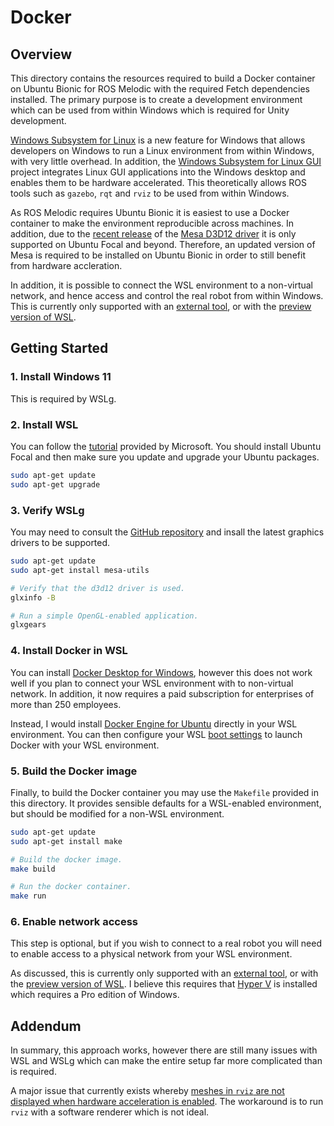 # Docker

## Overview

This directory contains the resources required to build a Docker container on Ubuntu Bionic for ROS Melodic with the required Fetch dependencies installed. The primary purpose is to create a development environment which can be used from within Windows which is required for Unity development.

[Windows Subsystem for Linux](https://docs.microsoft.com/en-us/windows/wsl/) is a new feature for Windows that allows developers on Windows to run a Linux environment from within Windows, with very little overhead. In addition, the [Windows Subsystem for Linux GUI](https://github.com/microsoft/wslg) project integrates Linux GUI applications into the Windows desktop and enables them to be hardware accelerated. This theoretically allows ROS tools such as `gazebo`, `rqt` and `rviz` to be used from within Windows.

As ROS Melodic requires Ubuntu Bionic it is easiest to use a Docker container to make the environment reproducible across machines. In addition, due to the [recent release](https://devblogs.microsoft.com/directx/in-the-works-opencl-and-opengl-mapping-layers-to-directx/) of the [Mesa D3D12 driver](https://docs.mesa3d.org/drivers/d3d12.html) it is only supported on Ubuntu Focal and beyond. Therefore, an updated version of Mesa is required to be installed on Ubuntu Bionic in order to still benefit from hardware accleration.

In addition, it is possible to connect the WSL environment to a non-virtual network, and hence access and control the real robot from within Windows. This is currently only supported with an [external tool](https://github.com/dantmnf/WSLAttachSwitch), or with the [preview version of WSL](https://github.com/microsoft/WSL/issues/4150#issuecomment-1018524753).

## Getting Started

### 1. Install Windows 11

This is required by WSLg.

### 2. Install WSL

You can follow the [tutorial](https://docs.microsoft.com/en-us/windows/wsl/install) provided by Microsoft. You should install Ubuntu Focal and then make sure you update and upgrade your Ubuntu packages.

```bash
sudo apt-get update
sudo apt-get upgrade
```

### 3. Verify WSLg

You may need to consult the [GitHub repository](https://github.com/microsoft/wslg#pre-requisites) and insall the latest graphics drivers to be supported.

```bash
sudo apt-get update
sudo apt-get install mesa-utils

# Verify that the d3d12 driver is used.
glxinfo -B

# Run a simple OpenGL-enabled application.
glxgears
```

### 4. Install Docker in WSL

You can install [Docker Desktop for Windows](https://docs.docker.com/desktop/windows/install/), however this does not work well if you plan to connect your WSL environment with to non-virtual network. In addition, it now requires a paid subscription for enterprises of more than 250 employees.

Instead, I would install [Docker Engine for Ubuntu](https://docs.docker.com/engine/install/ubuntu/) directly in your WSL environment. You can then configure your WSL [boot settings](https://docs.microsoft.com/en-us/windows/wsl/wsl-config#boot-settings) to launch Docker with your WSL environment.

### 5. Build the Docker image

Finally, to build the Docker container you may use the `Makefile` provided in this directory. It provides sensible defaults for a WSL-enabled environment, but should be modified for a non-WSL environment.

```bash
sudo apt-get update
sudo apt-get install make

# Build the docker image.
make build

# Run the docker container.
make run
```

### 6. Enable network access

This step is optional, but if you wish to connect to a real robot you will need to enable access to a physical network from your WSL environment.

As discussed, this is currently only supported with an [external tool](https://github.com/dantmnf/WSLAttachSwitch), or with the [preview version of WSL](https://github.com/microsoft/WSL/issues/4150#issuecomment-1018524753). I believe this requires that [Hyper V](https://docs.microsoft.com/en-us/virtualization/hyper-v-on-windows/about/) is installed which requires a Pro edition of Windows.

## Addendum

In summary, this approach works, however there are still many issues with WSL and WSLg which can make the entire setup far more complicated than is required.

A major issue that currently exists whereby [meshes in `rviz` are not displayed when hardware acceleration is enabled](https://github.com/microsoft/wslg/issues/554). The workaround is to run `rviz` with a software renderer which is not ideal.
